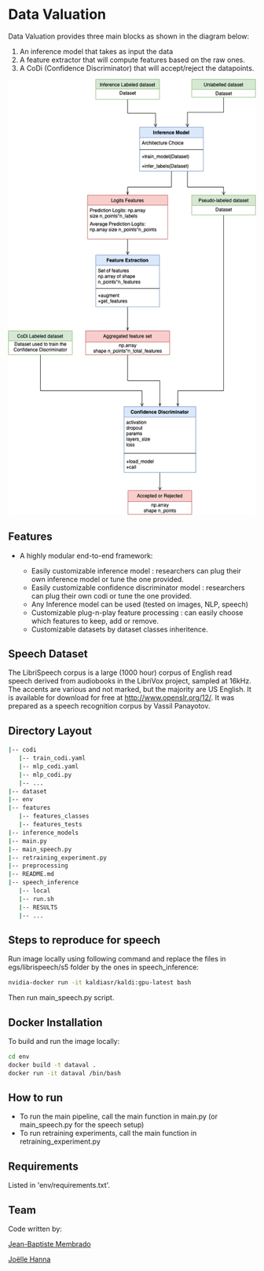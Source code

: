 # Data Valuation

Data Valuation provides three main blocks as shown in the diagram below:
1. An inference model that takes as input the data
2. A feature extractor that will compute features based on the raw ones.
3. A CoDi (Confidence Discriminator) that will accept/reject the datapoints.  

![alt text](./pipeline_diagram.png)

## Features

* A highly modular end-to-end framework:

    * Easily customizable inference model : researchers can plug their own inference model or tune the one provided.
    * Easily customizable confidence discriminator model : researchers can plug their own codi or tune the one provided. 
    * Any Inference model can be used (tested on images, NLP, speech)
    * Customizable plug-n-play feature processing : can easily choose which features to keep, add or remove.
    * Customizable datasets by dataset classes inheritence.
    
## Speech Dataset

The LibriSpeech corpus is a large (1000 hour) corpus of English read speech
 derived from audiobooks in the LibriVox project, sampled at 16kHz.  The
 accents are various and not marked, but the majority are US English.  It is
 available for download for free at http://www.openslr.org/12/.  It was prepared
 as a speech recognition corpus by Vassil Panayotov.
 
 ## Directory Layout
 
 ```bash
|-- codi
    |-- train_codi.yaml
    |-- mlp_codi.yaml
    |-- mlp_codi.py
    |-- ...
|-- dataset
|-- env
|-- features
    |-- features_classes
    |-- features_tests
|-- inference_models
|-- main.py
|-- main_speech.py
|-- retraining_experiment.py
|-- preprocessing
|-- README.md
|-- speech_inference
    |-- local
    |-- run.sh
    |-- RESULTS
    |-- ...
```
 
 
## Steps to reproduce for speech

Run image locally using following command and replace the files in egs/librispeech/s5 folder by the ones in speech_inference:

```bash
nvidia-docker run -it kaldiasr/kaldi:gpu-latest bash
```
Then run main_speech.py script. 


## Docker Installation 

To build and run the image locally:

```bash
cd env
docker build -t dataval .
docker run -it dataval /bin/bash
```

## How to run
- To run the main pipeline, call the main function in main.py (or main_speech.py for the speech setup)
- To run retraining experiments, call the main function in retraining_experiment.py


## Requirements
Listed in 'env/requirements.txt'.


## Team

Code written by:

[Jean-Baptiste Membrado](https://github.com/JBMembrado)

[Joëlle Hanna]()




